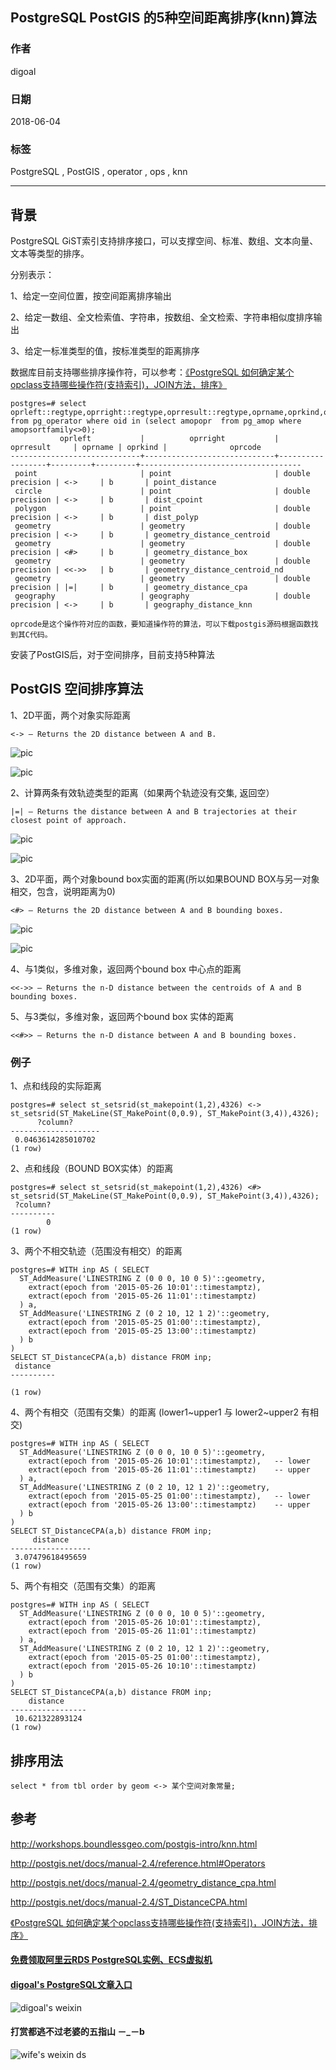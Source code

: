 ## PostgreSQL PostGIS 的5种空间距离排序(knn)算法  
                                                               
### 作者                                                               
digoal                                                               
                                                               
### 日期                                                               
2018-06-04                                                             
                                                               
### 标签                                                               
PostgreSQL , PostGIS , operator , ops , knn     
                                                               
----                                                               
                                                               
## 背景        
PostgreSQL GiST索引支持排序接口，可以支撑空间、标准、数组、文本向量、文本等类型的排序。  
  
分别表示：  
  
1、给定一空间位置，按空间距离排序输出  
  
2、给定一数组、全文检索值、字符串，按数组、全文检索、字符串相似度排序输出  
  
3、给定一标准类型的值，按标准类型的距离排序  
  
数据库目前支持哪些排序操作符，可以参考：[《PostgreSQL 如何确定某个opclass支持哪些操作符(支持索引)，JOIN方法，排序》](../201805/20180530_02.md)     
  
  
```  
postgres=# select oprleft::regtype,oprright::regtype,oprresult::regtype,oprname,oprkind,oprcode from pg_operator where oid in (select amopopr  from pg_amop where amopsortfamily<>0);    
           oprleft           |          oprright           |    oprresult     | oprname | oprkind |              oprcode                 
-----------------------------+-----------------------------+------------------+---------+---------+------------------------------------  
 point                       | point                       | double precision | <->     | b       | point_distance  
 circle                      | point                       | double precision | <->     | b       | dist_cpoint  
 polygon                     | point                       | double precision | <->     | b       | dist_polyp  
 geometry                    | geometry                    | double precision | <->     | b       | geometry_distance_centroid  
 geometry                    | geometry                    | double precision | <#>     | b       | geometry_distance_box  
 geometry                    | geometry                    | double precision | <<->>   | b       | geometry_distance_centroid_nd  
 geometry                    | geometry                    | double precision | |=|     | b       | geometry_distance_cpa  
 geography                   | geography                   | double precision | <->     | b       | geography_distance_knn  
  
oprcode是这个操作符对应的函数，要知道操作符的算法，可以下载postgis源码根据函数找到其C代码。
```  
  
安装了PostGIS后，对于空间排序，目前支持5种算法  
  
## PostGIS 空间排序算法  
  
1、2D平面，两个对象实际距离    
  
```
<-> — Returns the 2D distance between A and B.    
```
  
![pic](20180605_02_pic_001.jpg)  
  
![pic](20180605_02_pic_002.jpg)  
  
2、计算两条有效轨迹类型的距离（如果两个轨迹没有交集, 返回空）  
  
```
|=| — Returns the distance between A and B trajectories at their closest point of approach.  
```
  
![pic](20180605_02_pic_005.jpg)  
  
![pic](20180605_02_pic_006.jpg)  
  
3、2D平面，两个对象bound box实面的距离(所以如果BOUND BOX与另一对象 相交，包含，说明距离为0)  
  
```
<#> — Returns the 2D distance between A and B bounding boxes.    
```
  
![pic](20180605_02_pic_003.jpg)  
  
![pic](20180605_02_pic_004.jpg)  
  
4、与1类似，多维对象，返回两个bound box 中心点的距离  
  
```
<<->> — Returns the n-D distance between the centroids of A and B bounding boxes.  
```
  
5、与3类似，多维对象，返回两个bound box 实体的距离  
  
```
<<#>> — Returns the n-D distance between A and B bounding boxes.  
```  
  
### 例子  
  
1、点和线段的实际距离  
  
```  
postgres=# select st_setsrid(st_makepoint(1,2),4326) <-> st_setsrid(ST_MakeLine(ST_MakePoint(0,0.9), ST_MakePoint(3,4)),4326);  
      ?column?        
--------------------  
 0.0463614285010702  
(1 row)  
```  
  
2、点和线段（BOUND BOX实体）的距离  
  
```  
postgres=# select st_setsrid(st_makepoint(1,2),4326) <#> st_setsrid(ST_MakeLine(ST_MakePoint(0,0.9), ST_MakePoint(3,4)),4326);  
 ?column?   
----------  
        0  
(1 row)  
```  
  
3、两个不相交轨迹（范围没有相交）的距离  
  
```  
postgres=# WITH inp AS ( SELECT  
  ST_AddMeasure('LINESTRING Z (0 0 0, 10 0 5)'::geometry,  
    extract(epoch from '2015-05-26 10:01'::timestamptz),  
    extract(epoch from '2015-05-26 11:01'::timestamptz)  
  ) a,  
  ST_AddMeasure('LINESTRING Z (0 2 10, 12 1 2)'::geometry,  
    extract(epoch from '2015-05-25 01:00'::timestamptz),  
    extract(epoch from '2015-05-25 13:00'::timestamptz)  
  ) b  
)  
SELECT ST_DistanceCPA(a,b) distance FROM inp;  
 distance   
----------  
           
(1 row)  
```  
  
4、两个有相交（范围有交集）的距离  (lower1~upper1 与 lower2~upper2 有相交)  
  
```  
postgres=# WITH inp AS ( SELECT  
  ST_AddMeasure('LINESTRING Z (0 0 0, 10 0 5)'::geometry,  
    extract(epoch from '2015-05-26 10:01'::timestamptz),   -- lower  
    extract(epoch from '2015-05-26 11:01'::timestamptz)    -- upper  
  ) a,  
  ST_AddMeasure('LINESTRING Z (0 2 10, 12 1 2)'::geometry,  
    extract(epoch from '2015-05-25 01:00'::timestamptz),   -- lower  
    extract(epoch from '2015-05-26 13:00'::timestamptz)    -- upper  
  ) b  
)  
SELECT ST_DistanceCPA(a,b) distance FROM inp;  
     distance       
------------------  
 3.07479618495659  
(1 row)  
```  
  
5、两个有相交（范围有交集）的距离  
  
```  
postgres=# WITH inp AS ( SELECT  
  ST_AddMeasure('LINESTRING Z (0 0 0, 10 0 5)'::geometry,  
    extract(epoch from '2015-05-26 10:01'::timestamptz),  
    extract(epoch from '2015-05-26 11:01'::timestamptz)  
  ) a,  
  ST_AddMeasure('LINESTRING Z (0 2 10, 12 1 2)'::geometry,  
    extract(epoch from '2015-05-25 01:00'::timestamptz),  
    extract(epoch from '2015-05-26 10:10'::timestamptz)  
  ) b  
)  
SELECT ST_DistanceCPA(a,b) distance FROM inp;  
    distance       
-----------------  
 10.621322893124  
(1 row)  
```  
  
## 排序用法
  
```
select * from tbl order by geom <-> 某个空间对象常量; 
```
  
## 参考  
http://workshops.boundlessgeo.com/postgis-intro/knn.html  
  
http://postgis.net/docs/manual-2.4/reference.html#Operators  
  
http://postgis.net/docs/manual-2.4/geometry_distance_cpa.html  
  
http://postgis.net/docs/manual-2.4/ST_DistanceCPA.html  
  
[《PostgreSQL 如何确定某个opclass支持哪些操作符(支持索引)，JOIN方法，排序》](../201805/20180530_02.md)      
  
  
  
  
  
  
  
  
  
  
  
  
  
  
#### [免费领取阿里云RDS PostgreSQL实例、ECS虚拟机](https://free.aliyun.com/ "57258f76c37864c6e6d23383d05714ea")
  
  
#### [digoal's PostgreSQL文章入口](https://github.com/digoal/blog/blob/master/README.md "22709685feb7cab07d30f30387f0a9ae")
  
  
![digoal's weixin](../pic/digoal_weixin.jpg "f7ad92eeba24523fd47a6e1a0e691b59")
  
  
  
  
  
  
#### 打赏都逃不过老婆的五指山 －_－b  
![wife's weixin ds](../pic/wife_weixin_ds.jpg "acd5cce1a143ef1d6931b1956457bc9f")
  

